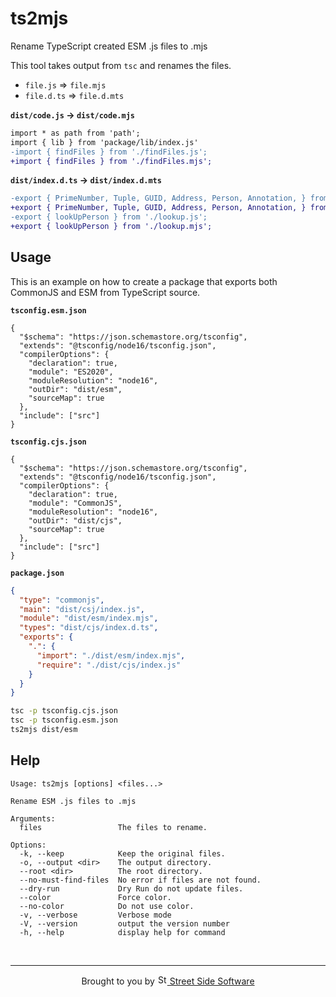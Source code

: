 # ts2mjs

Rename TypeScript created ESM .js files to .mjs

This tool takes output from `tsc` and renames the files.

- `file.js` => `file.mjs`
- `file.d.ts` => `file.d.mts`

**`dist/code.js` -> `dist/code.mjs`**

```diff
import * as path from 'path';
import { lib } from 'package/lib/index.js'
-import { findFiles } from './findFiles.js';
+import { findFiles } from './findFiles.mjs';
```

**`dist/index.d.ts` -> `dist/index.d.mts`**

```diff
-export { PrimeNumber, Tuple, GUID, Address, Person, Annotation, } from './types.js';
+export { PrimeNumber, Tuple, GUID, Address, Person, Annotation, } from './types.mjs';
-export { lookUpPerson } from './lookup.js';
+export { lookUpPerson } from './lookup.mjs';
```

## Usage

This is an example on how to create a package that exports both CommonJS and ESM from TypeScript source.

**`tsconfig.esm.json`**

```jsonc
{
  "$schema": "https://json.schemastore.org/tsconfig",
  "extends": "@tsconfig/node16/tsconfig.json",
  "compilerOptions": {
    "declaration": true,
    "module": "ES2020",
    "moduleResolution": "node16",
    "outDir": "dist/esm",
    "sourceMap": true
  },
  "include": ["src"]
}
```

**`tsconfig.cjs.json`**

```jsonc
{
  "$schema": "https://json.schemastore.org/tsconfig",
  "extends": "@tsconfig/node16/tsconfig.json",
  "compilerOptions": {
    "declaration": true,
    "module": "CommonJS",
    "moduleResolution": "node16",
    "outDir": "dist/cjs",
    "sourceMap": true
  },
  "include": ["src"]
}
```

**`package.json`**

```json
{
  "type": "commonjs",
  "main": "dist/csj/index.js",
  "module": "dist/esm/index.mjs",
  "types": "dist/cjs/index.d.ts",
  "exports": {
    ".": {
      "import": "./dist/esm/index.mjs",
      "require": "./dist/cjs/index.js"
    }
  }
}
```

```sh
tsc -p tsconfig.cjs.json
tsc -p tsconfig.esm.json
ts2mjs dist/esm
```

## Help

```
Usage: ts2mjs [options] <files...>

Rename ESM .js files to .mjs

Arguments:
  files                 The files to rename.

Options:
  -k, --keep            Keep the original files.
  -o, --output <dir>    The output directory.
  --root <dir>          The root directory.
  --no-must-find-files  No error if files are not found.
  --dry-run             Dry Run do not update files.
  --color               Force color.
  --no-color            Do not use color.
  -v, --verbose         Verbose mode
  -V, --version         output the version number
  -h, --help            display help for command
```

<!--- @@inject: ../../static/footer.md --->

<br/>

---

<p align="center">
Brought to you by <a href="https://streetsidesoftware.com" title="Street Side Software">
<img width="16" alt="Street Side Software Logo" src="https://i.imgur.com/CyduuVY.png" /> Street Side Software
</a>
</p>

<!--- @@inject-end: ../../static/footer.md --->
